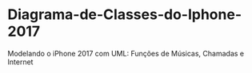 # Diagrama-de-Classes-do-Iphone-2017
 Modelando o iPhone 2017 com UML: Funções de Músicas, Chamadas e Internet
